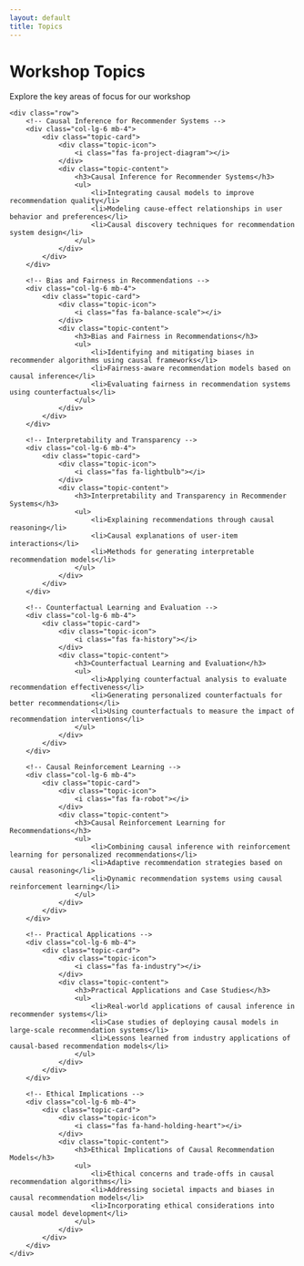 ```yaml
---
layout: default
title: Topics
---
```


<div class="container">
    <div class="row">
        <div class="col-12">
            <h1 class="text-center mb-5">Workshop Topics</h1>
            <p class="text-center lead mb-5">Explore the key areas of focus for our workshop</p>
        </div>
    </div>

    <div class="row">
        <!-- Causal Inference for Recommender Systems -->
        <div class="col-lg-6 mb-4">
            <div class="topic-card">
                <div class="topic-icon">
                    <i class="fas fa-project-diagram"></i>
                </div>
                <div class="topic-content">
                    <h3>Causal Inference for Recommender Systems</h3>
                    <ul>
                        <li>Integrating causal models to improve recommendation quality</li>
                        <li>Modeling cause-effect relationships in user behavior and preferences</li>
                        <li>Causal discovery techniques for recommendation system design</li>
                    </ul>
                </div>
            </div>
        </div>

        <!-- Bias and Fairness in Recommendations -->
        <div class="col-lg-6 mb-4">
            <div class="topic-card">
                <div class="topic-icon">
                    <i class="fas fa-balance-scale"></i>
                </div>
                <div class="topic-content">
                    <h3>Bias and Fairness in Recommendations</h3>
                    <ul>
                        <li>Identifying and mitigating biases in recommender algorithms using causal frameworks</li>
                        <li>Fairness-aware recommendation models based on causal inference</li>
                        <li>Evaluating fairness in recommendation systems using counterfactuals</li>
                    </ul>
                </div>
            </div>
        </div>

        <!-- Interpretability and Transparency -->
        <div class="col-lg-6 mb-4">
            <div class="topic-card">
                <div class="topic-icon">
                    <i class="fas fa-lightbulb"></i>
                </div>
                <div class="topic-content">
                    <h3>Interpretability and Transparency in Recommender Systems</h3>
                    <ul>
                        <li>Explaining recommendations through causal reasoning</li>
                        <li>Causal explanations of user-item interactions</li>
                        <li>Methods for generating interpretable recommendation models</li>
                    </ul>
                </div>
            </div>
        </div>

        <!-- Counterfactual Learning and Evaluation -->
        <div class="col-lg-6 mb-4">
            <div class="topic-card">
                <div class="topic-icon">
                    <i class="fas fa-history"></i>
                </div>
                <div class="topic-content">
                    <h3>Counterfactual Learning and Evaluation</h3>
                    <ul>
                        <li>Applying counterfactual analysis to evaluate recommendation effectiveness</li>
                        <li>Generating personalized counterfactuals for better recommendations</li>
                        <li>Using counterfactuals to measure the impact of recommendation interventions</li>
                    </ul>
                </div>
            </div>
        </div>

        <!-- Causal Reinforcement Learning -->
        <div class="col-lg-6 mb-4">
            <div class="topic-card">
                <div class="topic-icon">
                    <i class="fas fa-robot"></i>
                </div>
                <div class="topic-content">
                    <h3>Causal Reinforcement Learning for Recommendations</h3>
                    <ul>
                        <li>Combining causal inference with reinforcement learning for personalized recommendations</li>
                        <li>Adaptive recommendation strategies based on causal reasoning</li>
                        <li>Dynamic recommendation systems using causal reinforcement learning</li>
                    </ul>
                </div>
            </div>
        </div>

        <!-- Practical Applications -->
        <div class="col-lg-6 mb-4">
            <div class="topic-card">
                <div class="topic-icon">
                    <i class="fas fa-industry"></i>
                </div>
                <div class="topic-content">
                    <h3>Practical Applications and Case Studies</h3>
                    <ul>
                        <li>Real-world applications of causal inference in recommender systems</li>
                        <li>Case studies of deploying causal models in large-scale recommendation systems</li>
                        <li>Lessons learned from industry applications of causal-based recommendation models</li>
                    </ul>
                </div>
            </div>
        </div>

        <!-- Ethical Implications -->
        <div class="col-lg-6 mb-4">
            <div class="topic-card">
                <div class="topic-icon">
                    <i class="fas fa-hand-holding-heart"></i>
                </div>
                <div class="topic-content">
                    <h3>Ethical Implications of Causal Recommendation Models</h3>
                    <ul>
                        <li>Ethical concerns and trade-offs in causal recommendation algorithms</li>
                        <li>Addressing societal impacts and biases in causal recommendation models</li>
                        <li>Incorporating ethical considerations into causal model development</li>
                    </ul>
                </div>
            </div>
        </div>
    </div>
</div>

<style>
.topic-card {
    background: white;
    border-radius: 15px;
    padding: 2rem;
    height: 100%;
    box-shadow: 0 5px 15px rgba(0,0,0,0.1);
    transition: transform 0.3s ease;
    display: flex;
    flex-direction: column;
}

.topic-card:hover {
    transform: translateY(-5px);
}

.topic-icon {
    font-size: 2.5rem;
    color: var(--secondary-color);
    margin-bottom: 1.5rem;
    text-align: center;
}

.topic-content h3 {
    color: var(--primary-color);
    font-size: 1.3rem;
    margin-bottom: 1rem;
}

.topic-content ul {
    list-style: none;
    padding: 0;
    margin: 0;
}

.topic-content li {
    padding: 0.5rem 0;
    padding-left: 1.5rem;
    position: relative;
    color: #666;
}

.topic-content li::before {
    content: '•';
    color: var(--secondary-color);
    position: absolute;
    left: 0;
}

@media (max-width: 768px) {
    .topic-card {
        margin-bottom: 1.5rem;
    }
}
</style> 